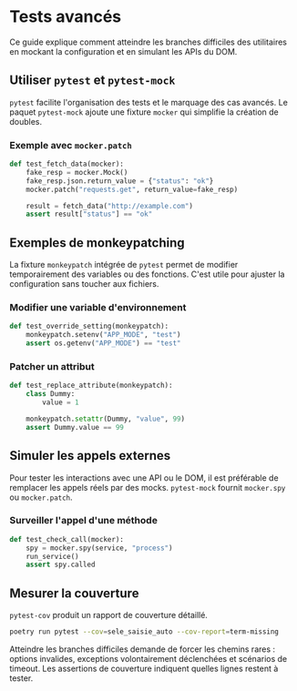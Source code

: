 # Tests avancés

Ce guide explique comment atteindre les branches difficiles des utilitaires en mockant la configuration et en simulant les APIs du DOM.

## Utiliser `pytest` et `pytest-mock`

`pytest` facilite l'organisation des tests et le marquage des cas avancés. Le paquet `pytest-mock` ajoute une fixture `mocker` qui simplifie la création de doubles.

### Exemple avec `mocker.patch`

```python
def test_fetch_data(mocker):
    fake_resp = mocker.Mock()
    fake_resp.json.return_value = {"status": "ok"}
    mocker.patch("requests.get", return_value=fake_resp)

    result = fetch_data("http://example.com")
    assert result["status"] == "ok"
```

## Exemples de monkeypatching

La fixture `monkeypatch` intégrée de `pytest` permet de modifier temporairement des variables ou des fonctions. C'est utile pour ajuster la configuration sans toucher aux fichiers.

### Modifier une variable d'environnement

```python
def test_override_setting(monkeypatch):
    monkeypatch.setenv("APP_MODE", "test")
    assert os.getenv("APP_MODE") == "test"
```

### Patcher un attribut

```python
def test_replace_attribute(monkeypatch):
    class Dummy:
        value = 1

    monkeypatch.setattr(Dummy, "value", 99)
    assert Dummy.value == 99
```

## Simuler les appels externes

Pour tester les interactions avec une API ou le DOM, il est préférable de remplacer les appels réels par des mocks. `pytest-mock` fournit `mocker.spy` ou `mocker.patch`.

### Surveiller l'appel d'une méthode

```python
def test_check_call(mocker):
    spy = mocker.spy(service, "process")
    run_service()
    assert spy.called
```

## Mesurer la couverture

`pytest-cov` produit un rapport de couverture détaillé.

```bash
poetry run pytest --cov=sele_saisie_auto --cov-report=term-missing
```

Atteindre les branches difficiles demande de forcer les chemins rares : options invalides, exceptions volontairement déclenchées et scénarios de timeout. Les assertions de couverture indiquent quelles lignes restent à tester.

